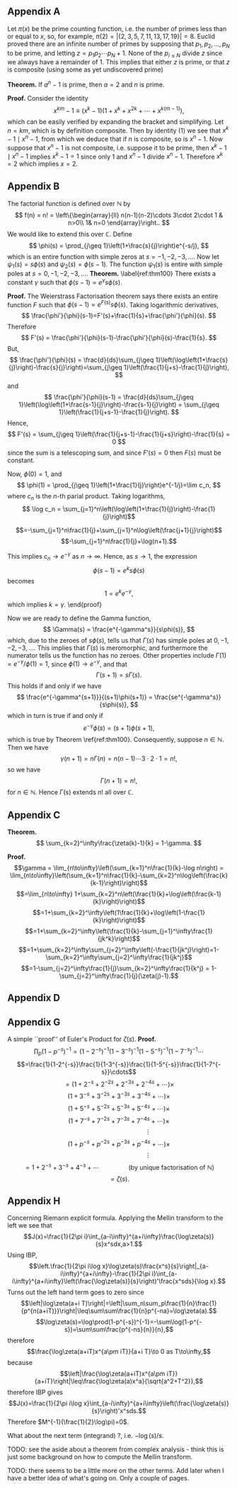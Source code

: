 ## Appendix A
Let $\pi(x)$ be the prime counting function, i.e. the number of primes less than or equal to $x$, so, for example, $\pi(2)=|\{2,3,5,7,11,13,17,19\}|=8$. Euclid proved there are an infinite number of primes by supposing that $p_1,p_2,\ldots,p_N$ to be prime, and letting $z=p_1p_2\cdots p_N+1$. None of the $p_{i\leq N}$ divide $z$ since we always have a remainder of $1$. This implies that either $z$ is prime, or that $z$ is composite (using some as yet undiscovered prime)

**Theorem.** 
  If $a^n-1$ is prime, then $a=2$ and $n$ is prime.

**Proof.**
Consider the identity
$$x^{km}-1\equiv(x^k-1)(1+x^k+x^{2k}+\cdots+x^{k(m-1)}),\tag{1}$$
which can be easily verified by expanding the bracket and simplifying. Let $n=km$, which is by definition composite. Then by identity (1) we see that $x^k-1\mid x^n-1$, from which we deduce that if $n$ is composite, so is $x^n-1$. Now suppose that $x^n-1$ is not composite, i.e. suppose it to be prime, then $x^k-1\mid x^n-1$ implies $x^k-1=1$ since only 1 and $x^n-1$ divide $x^n-1$. Therefore $x^k=2$ which implies $x=2$.

## Appendix B
The factorial function is defined over $\mathbb{N}$ by
$$
  f(n) = n! = \left\{\begin{array}{ll} n(n-1)(n-2)\cdots 3\cdot 2\cdot 1 & n>0\\
		      1& n=0
                     \end{array}\right..
$$
We would like to extend this over $\mathbb{C}$. Define
$$
  \phi(s) = \prod_{j\geq 1}\left(1+\frac{s}{j}\right)e^{-s/j},
$$
which is an entire function with simple zeros at $s=-1,-2,-3,\ldots$. Now let $\psi_1(s)=s\phi(s)$ and $\psi_2(s)=\phi(s-1)$. The function $\psi_1(s)$ is entire with simple poles at $s=0,-1,-2,-3,\ldots$.
**Theorem.** 
  \label{ref:thm100}
  There exists a constant $\gamma$ such that $\phi(s-1)=e^\gamma s \phi(s)$.

**Proof.**
  The Weierstrass Factorisation theorem says there exists an entire function $F$ such that $\phi(s-1)=e^{F(s)}s\phi(s)$. Taking logarithmic derivatives,
  $$
    \frac{\phi'}{\phi}(s-1)=F'(s)+\frac{1}{s}+\frac{\phi'}{\phi}(s).
  $$
  Therefore
  $$
    F'(s) = \frac{\phi'}{\phi}(s-1)-\frac{\phi'}{\phi}(s)-\frac{1}{s}.
  $$
  But,
  $$
    \frac{\phi'}{\phi}(s) = \frac{d}{ds}\sum_{j\geq 1}\left(\log\left(1+\frac{s}{j}\right)-\frac{s}{j}\right)=\sum_{j\geq 1}\left(\frac{1}{j+s}-\frac{1}{j}\right),
  $$
  and
  $$
    \frac{\phi'}{\phi}(s-1) = \frac{d}{ds}\sum_{j\geq 1}\left(\log\left(1+\frac{s-1}{j}\right)-\frac{s-1}{j}\right) = \sum_{j\geq 1}\left(\frac{1}{j+s-1}-\frac{1}{j}\right).
  $$
  Hence,
  $$
    F'(s) = \sum_{j\geq 1}\left(\frac{1}{j+s-1}-\frac{1}{j+s}\right)-\frac{1}{s} = 0
  $$
  since the sum is a telescoping sum, and since $F'(s)=0$ then $F(s)$ must be constant.
  
  Now, $\phi(0)=1$, and
  $$
    \phi(1) = \prod_{j\geq 1}\left(1+\frac{1}{j}\right)e^{-1/j}=\lim c_n,
  $$
  where $c_n$ is the $n$-th parial product. Taking logarithms,
  $$
    \log c_n = \sum_{j=1}^n\left(\log\left(1+\frac{1}{j}\right)-\frac{1}{j}\right)$$

  $$=-\sum_{j=1}^n\frac{1}{j}+\sum_{j=1}^n\log\left(\frac{j+1}{j}\right)$$
  $$-\sum_{j=1}^n\frac{1}{j}+\log(n+1).$$

  This implies $c_n\longrightarrow e^{-\gamma}$ as $n\longrightarrow\infty$. Hence, as $s\longrightarrow 1$, the expression
  $$
    \phi(s-1)=e^k s \phi(s)
  $$
  becomes
  $$
    1 = e^ke^{-\gamma},
  $$
  which implies $k=\gamma$.
\end{proof}

Now we are ready to define the Gamma function,
$$
  \Gamma(s) = \frac{e^{-\gamma^s}}{s\phi(s)},
$$
which, due to the zeroes of $s\phi(s)$, tells us that $\Gamma(s)$ has simple poles at $0, -1, -2, -3, \ldots$. This implies that $\Gamma(s)$ is meromorphic, and furthermore the numerator tells us the function has no zeroes. Other properties include $\Gamma(1)=e^{-\gamma}/\phi(1) = 1$, since $\phi(1)\longrightarrow e^{-\gamma}$, and that
$$
  \Gamma(s+1)=s\Gamma(s).
$$
This holds if and only if we have
$$
  \frac{e^{-\gamma^{s+1}}}{(s+1)\phi(s+1)} = \frac{se^{-\gamma^s}}{s\phi(s)},
$$
which in turn is true if and only if
$$
  e^{-\gamma}\phi(s)=(s+1)\phi(s+1),
$$
which is true by Theorem \ref{ref:thm100}. Consequently, suppose $n\in\mathbb{N}$. Then we have
$$
  \gamma(n+1)=n\Gamma(n) = n(n-1)\cdots 3\cdot 2\cdot 1 = n!,
$$
so we have
$$
  \Gamma(n+1)=n!,
$$
for $n\in\mathbb{N}$. Hence $\Gamma(s)$ extends $n!$ all over $\mathbb{C}$.
## Appendix C
**Theorem.** 
  $$
    \sum_{k=2}^\infty\frac{\zeta(k)-1}{k} = 1-\gamma.
  $$

**Proof.**
$$\gamma = \lim_{n\to\infty}\left(\sum_{k=1}^n\frac{1}{k}-\log n\right) = \lim_{n\to\infty}\left(\sum_{k=1}^n\frac{1}{k}-\sum_{k=2}^n\log\left(\frac{k}{k-1}\right)\right)$$
$$=\lim_{n\to\infty} 1+\sum_{k=2}^n\left(\frac{1}{k}+\log\left(\frac{k-1}{k}\right)\right)$$
$$=1+\sum_{k=2}^\infty\left(1\frac{1}{k}+\log\left(1-\frac{1}{k}\right)\right)$$
$$=1+\sum_{k=2}^\infty\left(\frac{1}{k}-\sum_{j=1}^\infty\frac{1}{jk^k}\right)$$
$$=1+\sum_{k=2}^\infty\sum_{j=2}^\infty\left(-\frac{1}{jk^j}\right)=1-\sum_{k=2}^\infty\sum_{j=2}^\infty\frac{1}{jk^j}$$
$$=1-\sum_{j=2}^\infty\frac{1}{j}\sum_{k=2}^\infty\frac{1}{k^j} = 1-\sum_{j=2}^\infty\frac{1}{j}(\zeta(j)-1).$$

## Appendix D
## Appendix G
A simple ``proof'' of Euler's Product for $\zeta(s)$.
**Proof.**
$$\prod_p(1-p^{-s})^{-1} = (1-2^{-s})^{-1}(1-3^{-s})^{-1}(1-5^{-s})^{-1}(1-7^{-s})^{-1}\cdots$$
$$=\frac{1}{1-2^{-s}}\frac{1}{1-3^{-s}}\frac{1}{1-5^{-s}}\frac{1}{1-7^{-s}}\cdots$$
$$=(1+2^{-s}+2^{-2s}+2^{-3s}+2^{-4s}+\cdots)\times$$
$$(1+3^{-s}+3^{-2s}+3^{-3s}+3^{-4s}+\cdots)\times$$
$$(1+5^{-s}+5^{-2s}+5^{-3s}+5^{-4s}+\cdots)\times$$
$$(1+7^{-s}+7^{-2s}+7^{-3s}+7^{-4s}+\cdots)\times$$
$$\quad\quad\quad\quad\quad\quad\quad\quad\vdots$$
$$(1+p^{-s}+p^{-2s}+p^{-3s}+p^{-4s}+\cdots)\times$$
$$\quad\quad\quad\quad\quad\quad\quad\quad\vdots$$
$$=1+2^{-s}+3^{-s}+4^{-s}+\cdots\quad\quad\quad\quad(\text{by unique factorisation of }\mathbb{N})$$
$$=\zeta(s).$$
## Appendix H
Concerning Riemann explicit formula. Applying the Mellin transform to the left we see that
$$J(x)=\frac{1}{2\pi i}\int_{a-i\infty}^{a+i\infty}\frac{\log\zeta(s)}{s}x^sdx,a>1.$$
Using IBP,
$$\left.\frac{1}{2\pi i\log x}\log\zeta(s)\frac{x^s}{s}\right|_{a-i\infty}^{a+i\infty}-\frac{1}{2\pi i}\int_{a-i\infty}^{a+i\infty}\left(\frac{\log\zeta(s)}{s}\right)'\frac{x^sds}{\log x}.$$
Turns out the left hand term goes to zero since
$$\left|\log\zeta(a+i T)\right|=\left|\sum_n\sum_p\frac{1}{n}\frac{1}{p^{n(a+iT)}}\right|\leq\sum\sum\frac{1}{n}p^{-na}=\log\zeta(a).$$
$$\log\zeta(s)=\log\prod(1-p^{-s})^{-1}=-\sum\log(1-p^{-s})=\sum\sum\frac{p^{-ns}{n}}{n},$$
therefore $$\frac{\log\zeta(a+iT)x^{a\pm iT}}{a+i T}\to 0 as T\to\infty,$$
because
$$\left|\frac{\log\zeta(a+iT)x^{a\pm iT}}{a+iT}\right|\leq\frac{\log\zeta(a)x^a}{\sqrt{a^2+T^2}},$$
therefore IBP gives
$$J(x)=\frac{1}{2\pi i\log x}\int_{a-i\infty}^{a+i\infty}\left(\frac{\log\zeta(s)}{s}\right)'x^sds.$$
Therefore $M^{-1}(\frac{1}{2}\log\pi)=0$.

What about the next term (integrand) ?, i.e. $-\log(s)/s$.

TODO: see the aside about a theorem from complex analysis - think this is just some background on how to compute the Mellin transform.

TODO: there seems to be a little more on the other terms. Add later when I have a better idea of what's going on. Only a couple of pages.

